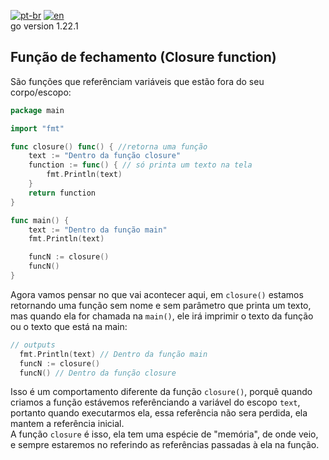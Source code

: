 [![pt-br](https://img.shields.io/badge/language-pt--br-green.svg)](https://github.com/kauemurakami/go-closure-function/blob/main/README.pt-br.md)
[![en](https://img.shields.io/badge/language-en-orange.svg)](https://github.com/kauemurakami/go-closure-function/blob/main/README.md)  
go version 1.22.1  

## Função de fechamento (Closure function)
São funções que referênciam variáveis que estão fora do seu corpo/escopo:  
```go
package main

import "fmt"

func closure() func() { //retorna uma função
	text := "Dentro da função closure"
	function := func() { // só printa um texto na tela
		fmt.Println(text)
	}
	return function
}

func main() {
	text := "Dentro da função main"
	fmt.Println(text)

	funcN := closure()
	funcN()
}
```
Agora vamos pensar no que vai acontecer aqui, em ```closure()``` estamos retornando uma função sem nome e sem parâmetro que printa um texto, mas quando ela for chamada na ```main()```, ele irá imprimir o texto da função ou o texto que está na main:  
```go
// outputs
  fmt.Println(text) // Dentro da função main
  funcN := closure()
  funcN() // Dentro da função closure
```
Isso é um comportamento diferente da função ```closure()```, porquê quando criamos a função estávemos referênciando a variável do escopo ```text```, portanto quando executarmos ela, essa referência não sera perdida, ela mantem a referência inicial.  
A função ```closure``` é isso, ela tem uma espécie de "memória", de onde veio, e sempre estaremos no referindo as referências passadas à ela na função.  